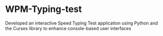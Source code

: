 # WPM-Typing-test
Developed an interactive Speed Typing Test application using Python and the Curses library to enhance console-based user interfaces
